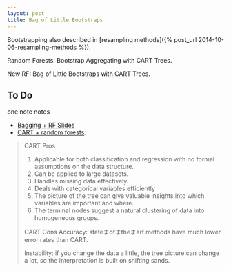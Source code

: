 ```yaml
---
layout: post
title: Bag of Little Bootstraps
---
```



Bootstrapping also described in [resampling methods]({% post_url 2014-10-06-resampling-methods %}).


Random Forests: Bootstrap Aggregating with CART Trees.

New RF: Bag of Little Bootstraps with CART Trees.

## To Do

one note notes

- [Bagging + RF Slides](http://pegasus.cc.ucf.edu/~xsu/CLASS/STA5703/notes11.pdf)
- [CART + random forests](http://docs.salford-systems.com/AdeleCutler.pdf):

> CART Pros
> 1. Applicable for both classification and regression with no formal
>    assumptions on the data structure.
> 2. Can be applied to large datasets.
> 3. Handles missing data effectively.
> 4. Deals with categorical variables efficiently
> 5. The picture of the tree can give valuable insights into which variables are
>    important and where.
> 6. The terminal nodes suggest a natural clustering of data into homogeneous
>    groups.
> 
> CART Cons
> Accuracy: stateまofまtheまart methods have much lower
> error rates than CART.
> 
> Instability: if you change the data a little, the tree
> picture can change a lot, so the interpretation is built
> on shifting sands.

